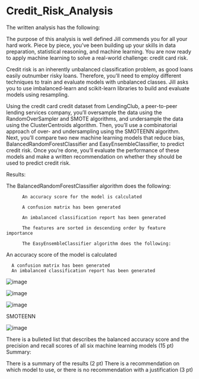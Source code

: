 # Credit_Risk_Analysis
The written analysis has the following:

The purpose of this analysis is well defined
Jill commends you for all your hard work. Piece by piece, you’ve been building up your skills in data preparation, statistical reasoning, and machine learning. You are now ready to apply machine learning to solve a real-world challenge: credit card risk.

Credit risk is an inherently unbalanced classification problem, as good loans easily outnumber risky loans. Therefore, you’ll need to employ different techniques to train and evaluate models with unbalanced classes. Jill asks you to use imbalanced-learn and scikit-learn libraries to build and evaluate models using resampling.

Using the credit card credit dataset from LendingClub, a peer-to-peer lending services company, you’ll oversample the data using the RandomOverSampler and SMOTE algorithms, and undersample the data using the ClusterCentroids algorithm. Then, you’ll use a combinatorial approach of over- and undersampling using the SMOTEENN algorithm. Next, you’ll compare two new machine learning models that reduce bias, BalancedRandomForestClassifier and EasyEnsembleClassifier, to predict credit risk. Once you’re done, you’ll evaluate the performance of these models and make a written recommendation on whether they should be used to predict credit risk.


Results:

The BalancedRandomForestClassifier algorithm does the following:

          An accuracy score for the model is calculated
          
          A confusion matrix has been generated
          
          An imbalanced classification report has been generated
          
          The features are sorted in descending order by feature importance
          
          The EasyEnsembleClassifier algorithm does the following:

An accuracy score of the model is calculated



      A confusion matrix has been generated
      An imbalanced classification report has been generated



![image](https://user-images.githubusercontent.com/93456209/158084658-66e8173c-139a-43d5-8040-265221833b99.png)


![image](https://user-images.githubusercontent.com/93456209/158084677-c35b4534-deb5-4bd4-84f2-e9a56efe7d90.png)


![image](https://user-images.githubusercontent.com/93456209/158084706-1ae97a0d-6135-4cc9-93b1-fd1ccf2a33b5.png)


SMOTEENN


![image](https://user-images.githubusercontent.com/93456209/158084727-250f2423-25d9-48da-af22-872d8fa35f70.png)



There is a bulleted list that describes the balanced accuracy score and the precision and recall scores of all six machine learning models (15 pt)
Summary:

There is a summary of the results (2 pt)
There is a recommendation on which model to use, or there is no recommendation with a justification (3 pt)
